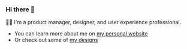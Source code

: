 ### Hi there 👋

:woman_technologist: I'm a product manager, designer, and user experience professional.
- You can learn more about me on [my personal website](https://www.lauraleeflores.com/)
- Or check out some of [my designs](https://lauralee.design/)


<!--
**flores8/flores8** is a ✨ _special_ ✨ repository because its `README.md` (this file) appears on your GitHub profile.

Here are some ideas to get you started:

- 🔭 I’m currently working on ...
- 🌱 I’m currently learning ...
- 👯 I’m looking to collaborate on ...
- 🤔 I’m looking for help with ...
- 💬 Ask me about ...
- 📫 How to reach me: ...
- 😄 Pronouns: ...
- ⚡ Fun fact: ...
-->

